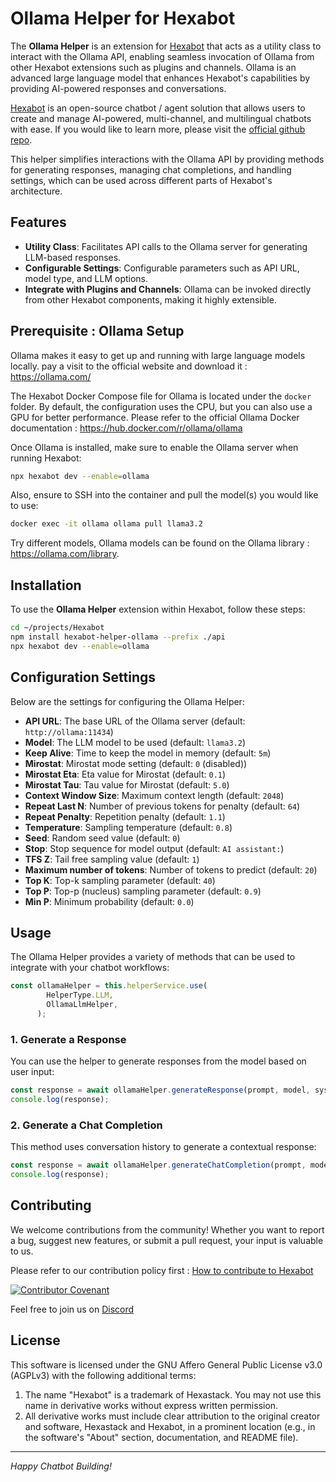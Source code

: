 # Ollama Helper for Hexabot

The **Ollama Helper** is an extension for [Hexabot](https://github.com/hexastack/hexabot) that acts as a utility class to interact with the Ollama API, enabling seamless invocation of Ollama from other Hexabot extensions such as plugins and channels. Ollama is an advanced large language model that enhances Hexabot's capabilities by providing AI-powered responses and conversations.

[Hexabot](https://hexabot.ai/) is an open-source chatbot / agent solution that allows users to create and manage AI-powered, multi-channel, and multilingual chatbots with ease. If you would like to learn more, please visit the [official github repo](https://github.com/Hexastack/Hexabot/).

This helper simplifies interactions with the Ollama API by providing methods for generating responses, managing chat completions, and handling settings, which can be used across different parts of Hexabot's architecture.

## Features

- **Utility Class**: Facilitates API calls to the Ollama server for generating LLM-based responses.
- **Configurable Settings**: Configurable parameters such as API URL, model type, and LLM options.
- **Integrate with Plugins and Channels**: Ollama can be invoked directly from other Hexabot components, making it highly extensible.


## Prerequisite : Ollama Setup
Ollama makes it easy to get up and running with large language models locally. pay a visit to the official website and download it : https://ollama.com/

The Hexabot Docker Compose file for Ollama is located under the `docker` folder. By default, the configuration uses the CPU, but you can also use a GPU for better performance. Please refer to the official Ollama Docker documentation : https://hub.docker.com/r/ollama/ollama

Once Ollama is installed, make sure to enable the Ollama server when running Hexabot:

```sh
npx hexabot dev --enable=ollama
```

Also, ensure to SSH into the container and pull the model(s) you would like to use:

```sh
docker exec -it ollama ollama pull llama3.2
```

Try different models, Ollama models can be found on the Ollama library : https://ollama.com/library.

## Installation

To use the **Ollama Helper** extension within Hexabot, follow these steps:

```sh
cd ~/projects/Hexabot
npm install hexabot-helper-ollama --prefix ./api
npx hexabot dev --enable=ollama
```

## Configuration Settings

Below are the settings for configuring the Ollama Helper:

- **API URL**: The base URL of the Ollama server (default: `http://ollama:11434`)
- **Model**: The LLM model to be used (default: `llama3.2`)
- **Keep Alive**: Time to keep the model in memory (default: `5m`)
- **Mirostat**: Mirostat mode setting (default: `0` (disabled))
- **Mirostat Eta**: Eta value for Mirostat (default: `0.1`)
- **Mirostat Tau**: Tau value for Mirostat (default: `5.0`)
- **Context Window Size**: Maximum context length (default: `2048`)
- **Repeat Last N**: Number of previous tokens for penalty (default: `64`)
- **Repeat Penalty**: Repetition penalty (default: `1.1`)
- **Temperature**: Sampling temperature (default: `0.8`)
- **Seed**: Random seed value (default: `0`)
- **Stop**: Stop sequence for model output (default: `AI assistant:`)
- **TFS Z**: Tail free sampling value (default: `1`)
- **Maximum number of tokens**: Number of tokens to predict (default: `20`)
- **Top K**: Top-k sampling parameter (default: `40`)
- **Top P**: Top-p (nucleus) sampling parameter (default: `0.9`)
- **Min P**: Minimum probability (default: `0.0`)


## Usage

The Ollama Helper provides a variety of methods that can be used to integrate with your chatbot workflows:

```typescript
const ollamaHelper = this.helperService.use(
        HelperType.LLM,
        OllamaLlmHelper,
      );
```

### 1. Generate a Response

You can use the helper to generate responses from the model based on user input:

```typescript
const response = await ollamaHelper.generateResponse(prompt, model, systemPrompt, options);
console.log(response);
```

### 2. Generate a Chat Completion

This method uses conversation history to generate a contextual response:

```typescript
const response = await ollamaHelper.generateChatCompletion(prompt, model, systemPrompt, history, options);
console.log(response);
```

## Contributing

We welcome contributions from the community! Whether you want to report a bug, suggest new features, or submit a pull request, your input is valuable to us.

Please refer to our contribution policy first : [How to contribute to Hexabot](./CONTRIBUTING.md)

[![Contributor Covenant](https://img.shields.io/badge/Contributor%20Covenant-2.1-4baaaa.svg)](./CODE_OF_CONDUCT.md)

Feel free to join us on [Discord](https://discord.gg/rNb9t2MFkG)

## License

This software is licensed under the GNU Affero General Public License v3.0 (AGPLv3) with the following additional terms:

1. The name "Hexabot" is a trademark of Hexastack. You may not use this name in derivative works without express written permission.
2. All derivative works must include clear attribution to the original creator and software, Hexastack and Hexabot, in a prominent location (e.g., in the software's "About" section, documentation, and README file).

---

_Happy Chatbot Building!_
